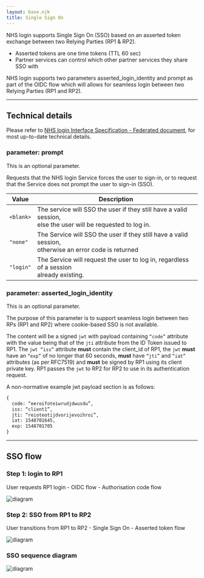 ```yaml
---
layout: base.njk
title: Single Sign On
---
```


NHS login supports Single Sign On (SSO) based on an asserted token exchange between two Relying Parties (RP1 & RP2).
- Asserted tokens are one time tokens (TTL 60 sec)
- Partner services can control which other partner services they share SSO with

NHS login supports two parameters asserted_login_identity and prompt as part of the OIDC flow which will allows for seamless login between two Relying Parties (RP1 and RP2).

---

## Technical details

Please refer to [NHS login Interface Specification - Federated document](/nhslogin/interface-spec-doc/), for most up-to-date technical details.

### parameter: prompt

This is an optional parameter.

Requests that the NHS login Service forces the user to sign-in, or to request that the Service does not prompt the user to sign-in (SSO).
 
| **Value** | **Description**                               |
| -------------|---------------------------------------------- |        
| `<blank>`    | The service will SSO the user if they still have a valid session, <br> else the user will be requested to log in. |
| `"none"`     | The Service will SSO the user if they still have a valid session, <br> otherwise an error code is returned |
| `"login"`    | The Service will request the user to log in, regardless of a session <br> already existing. |

### parameter: asserted_login_identity

This is an optional parameter.

The purpose of this parameter is to support seamless login between two RPs (RP1 and RP2) where cookie-based SSO is not available. 

The content will be a signed `jwt` with payload containing `“code”` attribute with the value being that of the `jti` attribute from the ID Token issued to RP1. The `jwt “iss”` attribute **must** contain the client_id of RP1, the `jwt` **must** have an `“exp”` of no longer that 60 seconds, **must** have `“jti”` and `“iat”` attributes (as per RFC7519) and **must** be signed by RP1 using its client private key. RP1 passes the `jwt` to RP2 for RP2 to use in its authentication request.

A non-normative example jwt payload section is as follows:
``` html
{
  code: “eeroifoteiwrudjdwusdu”,
  iss: “client1”,
  jti: “reioteotijdvorijevoihroi”,
  iat: 1548701645,
  exp: 1548701705
}
```

---

## SSO flow

### Step 1: login to RP1

User requests RP1 login - OIDC flow - Authorisation code flow

![diagram](https://github.com/nhsconnect/nhslogin/raw/files-into-markdown/src/images/Step1_smaller.png "Step 1: login to RP1 diagram")

### Step 2: SSO from RP1 to RP2

User transitions from RP1 to RP2 - Single Sign On - Asserted token flow

![diagram](https://github.com/nhsconnect/nhslogin/raw/files-into-markdown/src/images/Step2_smaller.png "Step 2: SSO from RP1 to RP2 diagram")

### SSO sequence diagram

![diagram](https://github.com/nhsconnect/nhslogin/raw/files-into-markdown/src/images/SequenceDiagram_smaller.png "SSO sequence diagram")